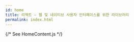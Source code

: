 ```yaml
---
id: home
title: 리액트 – 웹 및 네이티브 사용자 인터페이스를 위한 라이브러리
permalink: index.html
---
```


{/* See HomeContent.js */}